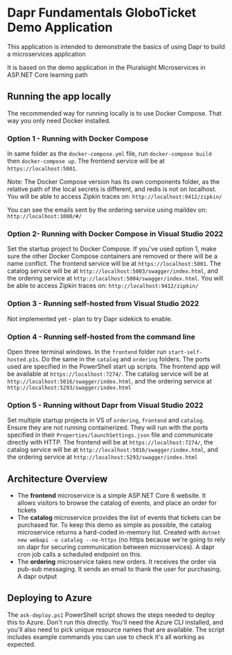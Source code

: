 # Dapr Fundamentals GloboTicket Demo Application

This application is intended to demonstrate the basics of using Dapr to build a microservices application

It is based on the demo application in the Pluralsight Microservices in ASP.NET Core learning path

## Running the app locally
The recommended way for running locally is to use Docker Compose. That way you only need Docker installed.

### Option 1 - Running with Docker Compose

In same folder as the `docker-compose.yml` file, run `docker-compose build` then `docker-compose up`. The frontend service will be at `https://localhost:5001`.

Note: The Docker Compose version has its own components folder, as the relative path of the local secrets is different, and redis is not on localhost.
You will be able to access Zipkin traces on: `http://localhost:9412/zipkin/`

You can see the emails sent by the ordering service using maildev on: `http://localhost:1080/#/`

### Option 2- Running with Docker Compose in Visual Studio 2022
Set the startup project to Docker Compose. If you've used option 1, make sure the other Docker Compose containers are removed or there will be a name conflict. The frontend service will be at `https://localhost:5001`.  The catalog service will be at `http://localhost:5003/swagger/index.html`, and the ordering service at `http://localhost:5004/swagger/index.html`.
You will be able to access Zipkin traces on: `http://localhost:9412/zipkin/`

### Option 3 - Running self-hosted from Visual Studio 2022
Not implemented yet - plan to try Dapr sidekick to enable.

### Option 4 - Running self-hosted from the command line
Open three terminal windows. In the `frontend` folder run `start-self-hosted.p1s`. Do the same in the `catalog` and `ordering` folders. The ports used are specified in the PowerShell start up scripts. The frontend app will be available at `https://localhost:7274/`. The catalog service will be at `http://localhost:5016/swagger/index.html`, and the ordering service at `http://localhost:5293/swagger/index.html`

### Option 5 - Running without Dapr from Visual Studio 2022
Set multiple startup projects in VS of `ordering`, `frontend` and `catalog`. Ensure they are not running containerized. They will run with the ports specified in their `Properties/launchSettings.json` file and communicate directly with HTTP. The frontend will be at `https://localhost:7274/`, the catalog service will be at `http://localhost:5016/swagger/index.html`,  and the ordering  service at `http://localhost:5293/swagger/index.html`


## Architecture Overview

- The **frontend** microservice is a simple ASP.NET Core 6 website. It allows visitors to browse the catalog of events, and place an order for tickets
- The **catalog** microservice provides the list of events that tickets can be purchased for. To keep this demo as simple as possible, the catalog microservice returns a hard-coded in-memory list. Created with `dotnet new webapi -o catalog --no-https` (no https because we're going to rely on dapr for securing communication between microservices). A dapr cron job calls a scheduled endpoint on this.
- The **ordering** microservice takes new orders. It receives the order via pub-sub messaging. It sends an email to thank the user for purchasing. A dapr output

## Deploying to Azure
The `ask-deploy.ps1` PowerShell script shows the steps needed to deploy this to Azure. Don't run this directly. You'll need the Azure CLI installed, and you'll also need to pick unique resource names that are available. The script includes example commands you can use to check it's all working as expected.